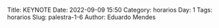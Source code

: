 Title: KEYNOTE
Date: 2022-09-09 15:50
Category: horarios
Day: 1
Tags: horarios
Slug: palestra-1-6
Author: Eduardo Mendes
